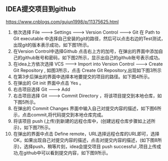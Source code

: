 ## IDEA提交项目到github
https://www.cnblogs.com/gujun1998/p/11375625.html

1. 依次选择 File ---> Settings ---> Version Control ---> Git 
在 Path to Git executable 中选择自己安装的git的路径，然后可以点击右边的Test测试，出现git的版本表示成功，如下图1所示。
2. 在Version Control中选择Github 点击右上方的加号，在弹出的界面中添加自己的github账号和密码，如下图2所示，显示出自己的github账号表示成功。
3. 在idea上方依次选择 VCS ---> Import into Version Control ---> Create Git Repository , 如图3所示，点击 Create Git Repository,出现如下图3所示
4. 在第3步后弹出的界面中选择本地要提交的项目的路径。如下图4所示。
5. 在弹出的 Git init 界面中点击 Yes 。
6. 右击项目选择 Git ---> Add
7. 右击项目选择 Git ---> Commit Directory ，将该项目提交到本地仓库，如下图5所示。
8. 在弹出的 Commit Changes 界面中输入自己对提交内容的描述，如下图6所示，点击commit,将代码提交到本地仓库完成。
9. 将该项目 push (上传)到新建的远程仓库中，(创建远程仓库步骤如上述所示)，如下图7所示。
10. 在弹出的界面中点击 Define remote，URL选择远程仓库的URL即可，选择OK，如果出现自己对提交内容的描述，点击对提交内容的描述，(如下图8所示)，选择push，稍等片刻，idea会提交项目 push successful ,项目上传成功,在github中可以看到提交内容，如下图9所示。
